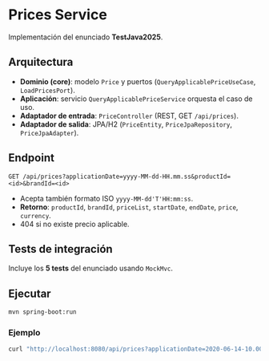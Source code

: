 # Prices Service

Implementación del enunciado **TestJava2025**.

## Arquitectura
- **Dominio (core)**: modelo `Price` y puertos (`QueryApplicablePriceUseCase`, `LoadPricesPort`).
- **Aplicación**: servicio `QueryApplicablePriceService` orquesta el caso de uso.
- **Adaptador de entrada**: `PriceController` (REST, GET `/api/prices`).
- **Adaptador de salida**: JPA/H2 (`PriceEntity`, `PriceJpaRepository`, `PriceJpaAdapter`).

## Endpoint
`GET /api/prices?applicationDate=yyyy-MM-dd-HH.mm.ss&productId=<id>&brandId=<id>`

- Acepta también formato ISO `yyyy-MM-dd'T'HH:mm:ss`.
- **Retorno**: `productId`, `brandId`, `priceList`, `startDate`, `endDate`, `price`, `currency`.
- 404 si no existe precio aplicable.

## Tests de integración
Incluye los **5 tests** del enunciado usando `MockMvc`.

## Ejecutar
```bash
mvn spring-boot:run
```

### Ejemplo
```bash
curl "http://localhost:8080/api/prices?applicationDate=2020-06-14-10.00.00&productId=35455&brandId=1"
```
